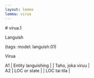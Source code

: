 ```yaml
---
layout: lemma
lemma: virua
---
```


<div class="sense">
# <span class="sensename">virua.1</span>

<span class="description">Languish</span>

(tags: model: languish.01)

<span class="description">Virua</span>

A1 | Entity languishing |   | Taho, joka viruu |  
A2 | LOC or state |   | LOC tai tila |  

</div>

